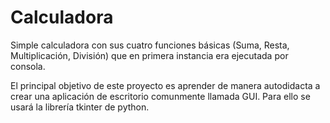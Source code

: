 # Calculadora
Simple calculadora con sus cuatro funciones básicas (Suma, Resta, Multiplicación, División) que en primera instancia era ejecutada por consola.

El principal objetivo de este proyecto es aprender de manera autodidacta a crear una aplicación de escritorio comunmente llamada GUI. Para ello se usará la librería
tkinter de python.
